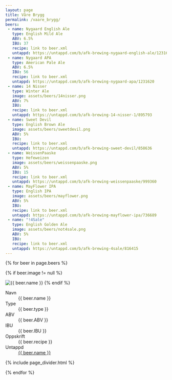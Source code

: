 ```yaml
---
layout: page
title: Våre Brygg
permalink: /vaare_brygg/
beers:
 - name: Nygaard English Ale
   type: English Mild Ale
   ABV: 6.5%
   IBU: 37
   recipe: link to beer.xml
   untappd: https://untappd.com/b/afk-brewing-nygaard-english-ale/1231624
 - name: Nygaard APA
   type: American Pale Ale
   ABV: 6.5%
   IBU: 56
   recipe: link to beer.xml
   untappd: https://untappd.com/b/afk-brewing-nygaard-apa/1231620
 - name: 14 Nisser
   type: Winter Ale
   image: assets/beers/14nisser.png
   ABV: 7%
   IBU:
   recipe: link to beer.xml
   untappd: https://untappd.com/b/afk-brewing-14-nisser-1/895793
 - name: Sweet Devil
   type: English Brown Ale
   image: assets/beers/sweetdevil.png
   ABV: 5%
   IBU:
   recipe: link to beer.xml
   untappd: https://untappd.com/b/afk-brewing-sweet-devil/858636
 - name: WeissenPaaske
   type: Hefeweizen
   image: assets/beers/weissenpaaske.png
   ABV: 5%
   IBU: 15
   recipe: link to beer.xml
   untappd: https://untappd.com/b/afk-brewing-weissenpaaske/999360
 - name: MayFlower IPA
   type: English IPA
   image: assets/beers/mayflower.png
   ABV: 5%
   IBU:
   recipe: link to beer.xml
   untappd: https://untappd.com/b/afk-brewing-mayflower-ipa/736689
 - name: "!4Sale"
   type: English Golden Ale
   image: assets/beers/not4sale.png
   ABV: 5%
   IBU:
   recipe: link to beer.xml
   untappd: https://untappd.com/b/afk-brewing-4sale/816415
---
```


{% for beer in page.beers %}

{% if beer.image != null %}
<!-- TODO: carousel instead of just image? -->
<img src="{{ site.baseurl }}{{ beer.image }}" title="{{ beer.name }}" class="profile">
{% endif %}

<dl class="dl-horizontal">
  <dt>Navn</dt>
  <dd>{{ beer.name }}</dd>
  <dt>Type</dt>
  <dd>{{ beer.type }}</dd>
  <dt>ABV</dt>
  <dd>{{ beer.ABV }}</dd>
  <dt>IBU</dt>
  <dd>{{ beer.IBU }}</dd>
  <dt>Oppskrift</dt>
  <dd>{{ beer.recipe }}</dd>
  <dt>Untappd</dt>
  <dd>
    <a href="{{ beer.untappd }}">
      <i class="fa fa-beer"></i>
      <span class="username">{{ beer.name }}</span>
    </a>
  </dd>
  <!-- TODO  renderer for beer.xml in JS -->
</dl>

{% include page_divider.html %}

{% endfor %}






